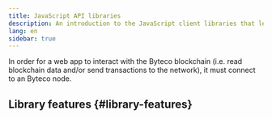 ```yaml
---
title: JavaScript API libraries
description: An introduction to the JavaScript client libraries that let you interact with the blockchain from your application.
lang: en
sidebar: true
---
```


In order for a web app to interact with the Byteco blockchain (i.e. read blockchain data and/or send transactions to the network), it must connect to an Byteco node.



## Library features {#library-features}



